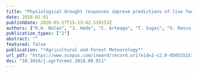 ```yaml
---
title: "Physiological drought responses improve predictions of live fuel moisture dynamics in a Mediterranean forest"
date: 2018-01-01
publishDate: 2020-05-17T15:13:02.539153Z
authors: ["R.H. Nolan", "J. Hedo", "C. Arteaga", "T. Sugai", "V. Resco de Dios"]
publication_types: ["2"]
abstract: ""
featured: false
publication: "*Agricultural and Forest Meteorology*"
url_pdf: "https://www.scopus.com/inward/record.uri?eid=2-s2.0-85053515143&doi=10.1016%2fj.agrformet.2018.09.011&partnerID=40&md5=12209ea43ea51702bf677a602bbc2714"
doi: "10.1016/j.agrformet.2018.09.011"
---
```



